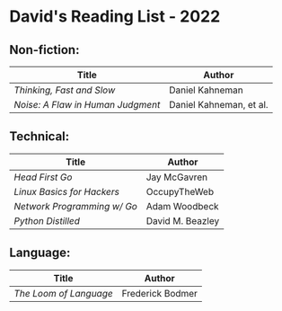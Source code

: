# **David's Reading List - 2022**


## Non-fiction:

  |         **Title**         |      **Author**                 |
  | ------------------------- | ------------------------------- |
  | *Thinking, Fast and Slow* | Daniel Kahneman                 |
  | *Noise: A Flaw in Human Judgment* | Daniel Kahneman, et al. |
  
## Technical: 

  |         **Title**          |      **Author**                 |
  | -------------------------- | ------------------------------- |
  | *Head First Go*            | Jay McGavren                    |
  | *Linux Basics for Hackers* | OccupyTheWeb                    |
  | *Network Programming w/ Go*| Adam Woodbeck                   |
  | *Python Distilled*         | David M. Beazley                |

## Language:
  |         **Title**         |      **Author**                 |
  | ------------------------- | ------------------------------- |
  | *The Loom of Language*    | Frederick Bodmer                |